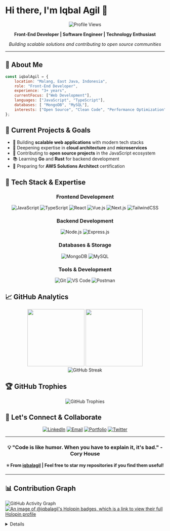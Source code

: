 # Hi there, I'm Iqbal Agil 👋

<div align="center">
  
  ![Profile Views](https://komarev.com/ghpvc/?username=iqbalagil&style=flat-square&color=blue)
  
  **Front-End Developer | Software Engineer | Technology Enthusiast**
  
  *Building scalable solutions and contributing to open source communities*
  
</div>

---

## 🎯 About Me

```javascript
const iqbalAgil = {
    location: "Malang, East Java, Indonesia",
    role: "Front-End Developer",
    experience: "3+ years",
    currentFocus: ["Web Development"],
    languages: ["JavaScript", "TypeScript"],
    databases: [ "MongoDB", "MySQL"],
    interests: ["Open Source", "Clean Code", "Performance Optimization"]
};
```

## 🔭 Current Projects & Goals

- 🚀 Building **scalable web applications** with modern tech stacks
- 🌱 Deepening expertise in **cloud architecture** and **microservices**
- 👥 Contributing to **open source projects** in the JavaScript ecosystem
- 📚 Learning **Go** and **Rust** for backend development
- 🎯 Preparing for **AWS Solutions Architect** certification

## 💼 Tech Stack & Expertise

<div align="center">

### Frontend Development
![JavaScript](https://img.shields.io/badge/-JavaScript-F7DF1E?style=flat-square&logo=javascript&logoColor=black)
![TypeScript](https://img.shields.io/badge/-TypeScript-3178C6?style=flat-square&logo=typescript&logoColor=white)
![React](https://img.shields.io/badge/-React-61DAFB?style=flat-square&logo=react&logoColor=black)
![Vue.js](https://img.shields.io/badge/-Vue.js-4FC08D?style=flat-square&logo=vue.js&logoColor=white)
![Next.js](https://img.shields.io/badge/-Next.js-000000?style=flat-square&logo=next.js&logoColor=white)
![TailwindCSS](https://img.shields.io/badge/-TailwindCSS-06B6D4?style=flat-square&logo=tailwindcss&logoColor=white)

### Backend Development
![Node.js](https://img.shields.io/badge/-Node.js-339933?style=flat-square&logo=node.js&logoColor=white)
![Express.js](https://img.shields.io/badge/-Express.js-000000?style=flat-square&logo=express&logoColor=white)

### Databases & Storage
![MongoDB](https://img.shields.io/badge/-MongoDB-47A248?style=flat-square&logo=mongodb&logoColor=white)
![MySQL](https://img.shields.io/badge/-MySQL-4479A1?style=flat-square&logo=mysql&logoColor=white)

### Tools & Development
![Git](https://img.shields.io/badge/-Git-F05032?style=flat-square&logo=git&logoColor=white)
![VS Code](https://img.shields.io/badge/-VS%20Code-007ACC?style=flat-square&logo=visual-studio-code&logoColor=white)
![Postman](https://img.shields.io/badge/-Postman-FF6C37?style=flat-square&logo=postman&logoColor=white)

</div>

## 📈 GitHub Analytics

<div align="center">
  <img height="180em" src="https://github-readme-stats.vercel.app/api?username=iqbalagil&show_icons=true&theme=tokyonight&include_all_commits=true&count_private=true"/>
  <img height="180em" src="https://github-readme-stats.vercel.app/api/top-langs/?username=iqbalagil&layout=compact&langs_count=8&theme=tokyonight"/>
</div>

<div align="center">
  <img src="https://github-readme-streak-stats.herokuapp.com/?user=iqbalagil&theme=tokyonight" alt="GitHub Streak"/>
</div>

## 🏆 GitHub Trophies

<div align="center">
  <img src="https://github-profile-trophy.vercel.app/?username=iqbalagil&theme=tokyonight&no-frame=false&no-bg=false&margin-w=4" alt="GitHub Trophies"/>
</div>

## 🤝 Let's Connect & Collaborate

<div align="center">

[![LinkedIn](https://img.shields.io/badge/LinkedIn-0077B5?style=for-the-badge&logo=linkedin&logoColor=white)](https://linkedin.com/in/iqbalagil)
[![Email](https://img.shields.io/badge/Email-D14836?style=for-the-badge&logo=gmail&logoColor=white)](mailto:iqbal.agil@example.com)
[![Portfolio](https://img.shields.io/badge/Portfolio-000000?style=for-the-badge&logo=vercel&logoColor=white)](https://iqbalagil.dev)
[![Twitter](https://img.shields.io/badge/Twitter-1DA1F2?style=for-the-badge&logo=twitter&logoColor=white)](https://twitter.com/iqbalagil)

</div>

---

<div align="center">

### 💡 "Code is like humor. When you have to explain it, it's bad." - Cory House

**⭐ From [iqbalagil](https://github.com/iqbalagil) | Feel free to star my repositories if you find them useful!**

</div>

---

## 📊 Contribution Graph

![GitHub Activity Graph](https://github-readme-activity-graph.vercel.app/graph?username=iqbalagil&theme=tokyo-night&bg_color=0d1117&color=58a6ff&line=58a6ff&point=f0f6fc&area=true&hide_border=true)
[![An image of @iqbalagil's Holopin badges, which is a link to view their full Holopin profile](https://holopin.me/iqbalagil)](https://holopin.io/@iqbalagil)

<details>
  
<!--START_SECTION:activity-->
<!--END_SECTION:activity-->

</details>
